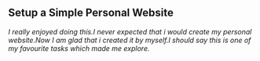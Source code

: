 ## Setup a Simple Personal Website
*I really enjoyed doing this.I never expected that i would create my personal website.Now I am glad that i created it by myself.I should say this is one of my favourite tasks which made me explore.*
